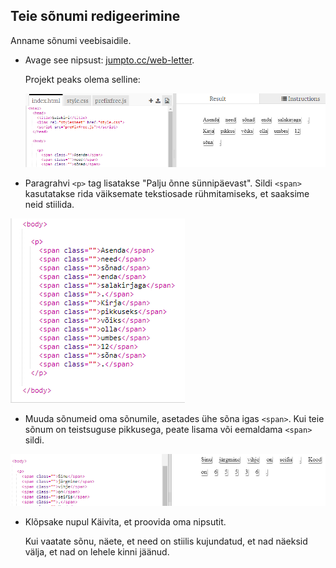 ## Teie sõnumi redigeerimine

Anname sõnumi veebisaidile.

+ Avage see nipsust: <a href="http://jumpto.cc/web-letter" target="_blank">jumpto.cc/web-letter</a>.
    
    Projekt peaks olema selline:
    
    ![ekraanipilt](images/letter-starter.png)

+ Paragrahvi `<p>` tag lisatakse "Palju õnne sünnipäevast". Sildi `<span>` kasutatakse rida väiksemate tekstiosade rühmitamiseks, et saaksime neid stiilida.

![ekraanipilt](images/letter-placeholder.png)

+ Muuda sõnumeid oma sõnumile, asetades ühe sõna igas `<span>`. Kui teie sõnum on teistsuguse pikkusega, peate lisama või eemaldama `<span>` sildi. 

![ekraanipilt](images/letter-message.png)

+ Klõpsake nupul Käivita, et proovida oma nipsutit.
    
    Kui vaatate sõnu, näete, et need on stiilis kujundatud, et nad näeksid välja, et nad on lehele kinni jäänud.